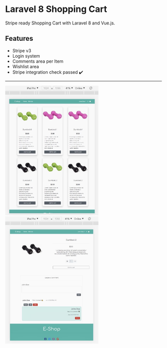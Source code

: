 # Laravel 8 Shopping Cart

Stripe ready Shopping Cart with Laravel 8 and Vue.js.

## Features

- Stripe v3
- Login system
- Comments area per Item
- Wishlist area
- Stripe integration check passed :heavy_check_mark:

---

<p>
  <img src="public\images\screenshot(1).jpg" width="300" alt="screenshot">
  <img src="public\images\screenshot(2).jpg" width="300" alt="screenshot">
</p>
